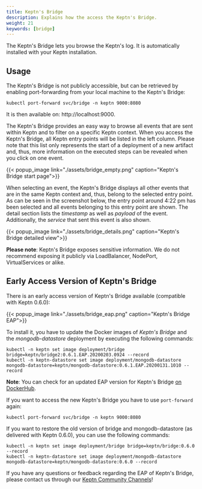 ```yaml
---
title: Keptn's Bridge
description: Explains how the access the Keptn's Bridge.
weight: 21
keywords: [bridge]
---
```


The Keptn's Bridge lets you browse the Keptn's log. It is automatically installed with your Keptn installation.

## Usage

The Keptn's Bridge is not publicly accessible, but can be retrieved by enabling port-forwarding from your local machine to the Keptn's Bridge:

```console
kubectl port-forward svc/bridge -n keptn 9000:8080
```

It is then available on: http://localhost:9000.

The Keptn's Bridge provides an easy way to browse all events that are sent within Keptn and to filter on a specific Keptn context. When you access the Keptn's Bridge, all Keptn entry points will be listed in the left column. Please note that this list only represents the start of a deployment of a new artifact and, thus, more information on the executed steps can be revealed when you click on one event.

  {{< popup_image
  link="./assets/bridge_empty.png"
  caption="Keptn's Bridge start page">}}

When selecting an event, the Keptn's Bridge displays all other events that are in the same Keptn context and, thus, belong to the selected entry point. As can be seen in the screenshot below, the entry point around 4:22 pm has been selected and all events belonging to this entry point are shown. The detail section lists the _timestamp_ as well as _payload_ of the event. Additionally, the _service_ that sent this event is also shown.

  {{< popup_image
  link="./assets/bridge_details.png"
  caption="Keptn's Bridge detailed view">}}

**Please note**: Keptn's Bridge exposes sensitive information. We do not recommend exposing it publicly via LoadBalancer, NodePort, VirtualServices or alike.


## Early Access Version of Keptn's Bridge

There is an early access version of Keptn's Bridge available (compatible with Keptn 0.6.0):

  {{< popup_image
  link="./assets/bridge_eap.png"
  caption="Keptn's Bridge EAP">}}

To install it, you have to update the Docker images of *Keptn's Bridge* and the *mongodb-datastore* deployment by executing the following commands:

```console
kubectl -n keptn set image deployment/bridge bridge=keptn/bridge2:0.6.1.EAP.20200203.0924 --record
kubectl -n keptn-datastore set image deployment/mongodb-datastore mongodb-datastore=keptn/mongodb-datastore:0.6.1.EAP.20200131.1010 --record
```

**Note**: You can check for an updated EAP version for Keptn's Bridge [on DockerHub](https://hub.docker.com/r/keptn/bridge2/tags?page=1&ordering=last_updated&name=0.6.1.EAP).

If you want to access the new Keptn's Bridge you have to use `port-forward` again:

```console
kubectl port-forward svc/bridge -n keptn 9000:8080
```

If you want to restore the old version of bridge and mongodb-datastore (as delivered with Keptn 0.6.0), you can use the following commands:

```console
kubectl -n keptn set image deployment/bridge bridge=keptn/bridge:0.6.0 --record
kubectl -n keptn-datastore set image deployment/mongodb-datastore mongodb-datastore=keptn/mongodb-datastore:0.6.0 --record
```

If you have any questions or feedback regarding the EAP of Keptn's Bridge, please contact us through our [Keptn Community Channels](https://github.com/keptn/community)!
